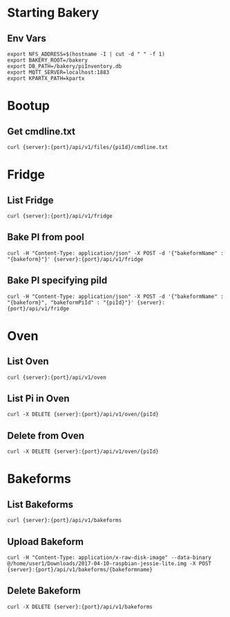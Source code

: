# Starting Bakery
## Env Vars
```
export NFS_ADDRESS=$(hostname -I | cut -d " " -f 1)
export BAKERY_ROOT=/bakery
export DB_PATH=/bakery/piInventory.db
export MQTT_SERVER=localhost:1883
export KPARTX_PATH=kpartx
```

# Bootup
## Get cmdline.txt
```
curl {server}:{port}/api/v1/files/{piId}/cmdline.txt
```

# Fridge
## List Fridge
```
curl {server}:{port}/api/v1/fridge
```
## Bake PI from pool
```
curl -H "Content-Type: application/json" -X POST -d '{"bakeformName" : "{bakeform}"}' {server}:{port}/api/v1/fridge
```
## Bake PI specifying piId
```
curl -H "Content-Type: application/json" -X POST -d '{"bakeformName" : "{bakeform}", "bakeformPiId" : "{piId}"}' {server}:{port}/api/v1/fridge
```

# Oven
## List Oven
```
curl {server}:{port}/api/v1/oven
```
## List Pi in Oven
```
curl -X DELETE {server}:{port}/api/v1/oven/{piId}
```
## Delete from Oven
```
curl -X DELETE {server}:{port}/api/v1/oven/{piId}
```

# Bakeforms
## List Bakeforms
```
curl {server}:{port}/api/v1/bakeforms
```
## Upload Bakeform
```
curl -H "Content-Type: application/x-raw-disk-image" --data-binary @/home/user1/Downloads/2017-04-10-raspbian-jessie-lite.img -X POST {server}:{port}/api/v1/bakeforms/{bakeformname}
```
## Delete Bakeform
```
curl -X DELETE {server}:{port}/api/v1/bakeforms
```
